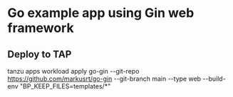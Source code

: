 # Go example app using Gin web framework

## Deploy to TAP

tanzu apps workload apply go-gin --git-repo https://github.com/markusrt/go-gin --git-branch main --type web --build-env "BP_KEEP_FILES=templates/*"
